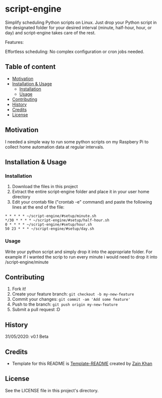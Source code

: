# script-engine
Simplify scheduling Python scripts on Linux.  Just drop your Python script in the designated folder for your desired interval (minute, half-hour, hour, or day) and script-engine takes care of the rest.

Features:

Effortless scheduling: No complex configuration or cron jobs needed.

## Table of content

- [Motivation](#motivation)
- [Installation & Usage](#installation--usage)
    - [Installation](#installation)
    - [Usage](#usage)
- [Contributing](#contributing)
- [History](#history)
- [Credits](#credits)
- [License](#license)

## Motivation
I needed a simple way to run some python scripts on my Raspbery Pi to collect home automation data at regular intervals.

## Installation & Usage

### Installation
1. Download the files in this project
2. Extract the entire script-engine folder and place it in your user home directory
3. Edit your crontab file ("crontab -e" command) and paste the following lines at the end of the file:
```
* * * * * ~/script-engine/#setup/minute.sh
*/30 * * * * ~/script-engine/#setup/half-hour.sh
0 * * * * ~/script-engine/#setup/hour.sh
50 23 * * * ~/script-engine/#setup/day.sh
```

### Usage
Write your python script and simply drop it into the appropriate folder. For example if i wanted the scrip to run every minute i would need to drop it into <user home folder>/script-engine/minute

## Contributing
1. Fork it!
2. Create your feature branch: `git checkout -b my-new-feature`
3. Commit your changes: `git commit -am 'Add some feature'`
4. Push to the branch: `git push origin my-new-feature`
5. Submit a pull request :D

## History
31/05/2020: v0.1 Beta

## Credits
- Template for this README is <a href="https://github.com/gitzain/template-README">Template-README</a> created by <a href="https://iamzain.com">Zain Khan</a>

## License
See the LICENSE file in this project's directory.
